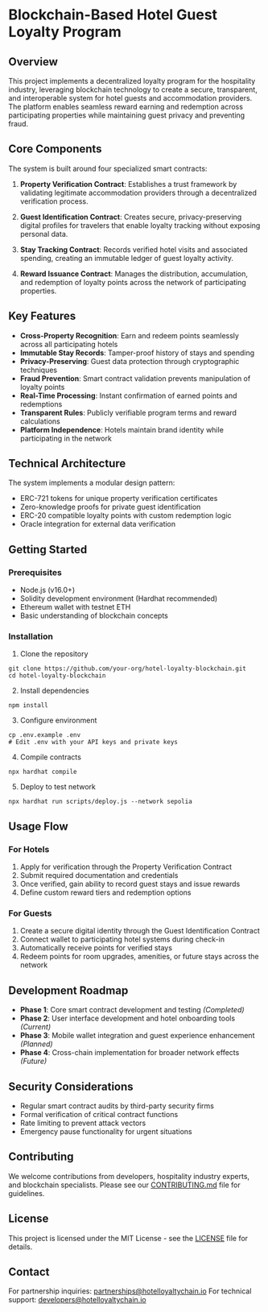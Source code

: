 # Blockchain-Based Hotel Guest Loyalty Program

## Overview

This project implements a decentralized loyalty program for the hospitality industry, leveraging blockchain technology to create a secure, transparent, and interoperable system for hotel guests and accommodation providers. The platform enables seamless reward earning and redemption across participating properties while maintaining guest privacy and preventing fraud.

## Core Components

The system is built around four specialized smart contracts:

1. **Property Verification Contract**: Establishes a trust framework by validating legitimate accommodation providers through a decentralized verification process.

2. **Guest Identification Contract**: Creates secure, privacy-preserving digital profiles for travelers that enable loyalty tracking without exposing personal data.

3. **Stay Tracking Contract**: Records verified hotel visits and associated spending, creating an immutable ledger of guest loyalty activity.

4. **Reward Issuance Contract**: Manages the distribution, accumulation, and redemption of loyalty points across the network of participating properties.

## Key Features

- **Cross-Property Recognition**: Earn and redeem points seamlessly across all participating hotels
- **Immutable Stay Records**: Tamper-proof history of stays and spending
- **Privacy-Preserving**: Guest data protection through cryptographic techniques
- **Fraud Prevention**: Smart contract validation prevents manipulation of loyalty points
- **Real-Time Processing**: Instant confirmation of earned points and redemptions
- **Transparent Rules**: Publicly verifiable program terms and reward calculations
- **Platform Independence**: Hotels maintain brand identity while participating in the network

## Technical Architecture

The system implements a modular design pattern:

- ERC-721 tokens for unique property verification certificates
- Zero-knowledge proofs for private guest identification
- ERC-20 compatible loyalty points with custom redemption logic
- Oracle integration for external data verification

## Getting Started

### Prerequisites

- Node.js (v16.0+)
- Solidity development environment (Hardhat recommended)
- Ethereum wallet with testnet ETH
- Basic understanding of blockchain concepts

### Installation

1. Clone the repository
```
git clone https://github.com/your-org/hotel-loyalty-blockchain.git
cd hotel-loyalty-blockchain
```

2. Install dependencies
```
npm install
```

3. Configure environment
```
cp .env.example .env
# Edit .env with your API keys and private keys
```

4. Compile contracts
```
npx hardhat compile
```

5. Deploy to test network
```
npx hardhat run scripts/deploy.js --network sepolia
```

## Usage Flow

### For Hotels

1. Apply for verification through the Property Verification Contract
2. Submit required documentation and credentials
3. Once verified, gain ability to record guest stays and issue rewards
4. Define custom reward tiers and redemption options

### For Guests

1. Create a secure digital identity through the Guest Identification Contract
2. Connect wallet to participating hotel systems during check-in
3. Automatically receive points for verified stays
4. Redeem points for room upgrades, amenities, or future stays across the network

## Development Roadmap

- **Phase 1**: Core smart contract development and testing *(Completed)*
- **Phase 2**: User interface development and hotel onboarding tools *(Current)*
- **Phase 3**: Mobile wallet integration and guest experience enhancement *(Planned)*
- **Phase 4**: Cross-chain implementation for broader network effects *(Future)*

## Security Considerations

- Regular smart contract audits by third-party security firms
- Formal verification of critical contract functions
- Rate limiting to prevent attack vectors
- Emergency pause functionality for urgent situations

## Contributing

We welcome contributions from developers, hospitality industry experts, and blockchain specialists. Please see our [CONTRIBUTING.md](CONTRIBUTING.md) file for guidelines.

## License

This project is licensed under the MIT License - see the [LICENSE](LICENSE) file for details.

## Contact

For partnership inquiries: partnerships@hotelloyaltychain.io
For technical support: developers@hotelloyaltychain.io

